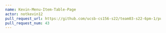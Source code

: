 ```yaml
---
name: Kevin-Menu-Item-Table-Page
actor: notkevin12
pull_request_url: https://github.com/ucsb-cs156-s22/team03-s22-6pm-1/pull/43
pull_request_num: 43
---
```

